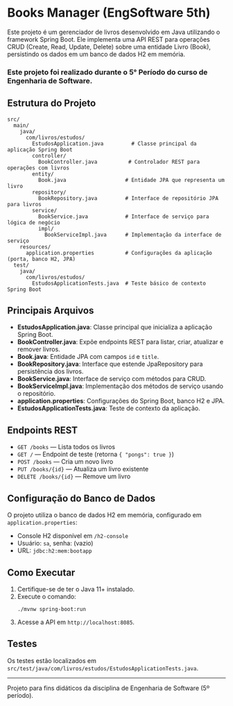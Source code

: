 # Books Manager (EngSoftware 5th)

Este projeto é um gerenciador de livros desenvolvido em Java utilizando o framework Spring Boot. Ele implementa uma API REST para operações CRUD (Create, Read, Update, Delete) sobre uma entidade Livro (Book), persistindo os dados em um banco de dados H2 em memória.

### Este projeto foi realizado durante o 5° Período do curso de Engenharia de Software.

## Estrutura do Projeto

```
src/
  main/
    java/
      com/livros/estudos/
        EstudosApplication.java         # Classe principal da aplicação Spring Boot
        controller/
          BookController.java          # Controlador REST para operações com livros
        entity/
          Book.java                   # Entidade JPA que representa um livro
        repository/
          BookRepository.java         # Interface de repositório JPA para livros
        service/
          BookService.java            # Interface de serviço para lógica de negócio
          impl/
            BookServiceImpl.java      # Implementação da interface de serviço
    resources/
      application.properties          # Configurações da aplicação (porta, banco H2, JPA)
  test/
    java/
      com/livros/estudos/
        EstudosApplicationTests.java  # Teste básico de contexto Spring Boot
```

## Principais Arquivos

- **EstudosApplication.java**: Classe principal que inicializa a aplicação Spring Boot.
- **BookController.java**: Expõe endpoints REST para listar, criar, atualizar e remover livros.
- **Book.java**: Entidade JPA com campos `id` e `title`.
- **BookRepository.java**: Interface que estende JpaRepository para persistência dos livros.
- **BookService.java**: Interface de serviço com métodos para CRUD.
- **BookServiceImpl.java**: Implementação dos métodos de serviço usando o repositório.
- **application.properties**: Configurações do Spring Boot, banco H2 e JPA.
- **EstudosApplicationTests.java**: Teste de contexto da aplicação.

## Endpoints REST

- `GET /books` — Lista todos os livros
- `GET /` — Endpoint de teste (retorna `{ "pongs": true }`)
- `POST /books` — Cria um novo livro
- `PUT /books/{id}` — Atualiza um livro existente
- `DELETE /books/{id}` — Remove um livro

## Configuração do Banco de Dados

O projeto utiliza o banco de dados H2 em memória, configurado em `application.properties`:
- Console H2 disponível em `/h2-console`
- Usuário: `sa`, senha: (vazio)
- URL: `jdbc:h2:mem:bootapp`

## Como Executar

1. Certifique-se de ter o Java 11+ instalado.
2. Execute o comando:
   ```
   ./mvnw spring-boot:run
   ```
3. Acesse a API em `http://localhost:8085`.

## Testes

Os testes estão localizados em `src/test/java/com/livros/estudos/EstudosApplicationTests.java`.

---

Projeto para fins didáticos da disciplina de Engenharia de Software (5º período).
